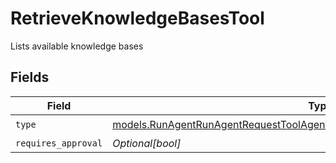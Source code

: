 # RetrieveKnowledgeBasesTool

Lists available knowledge bases


## Fields

| Field                                                                                                                                                              | Type                                                                                                                                                               | Required                                                                                                                                                           | Description                                                                                                                                                        |
| ------------------------------------------------------------------------------------------------------------------------------------------------------------------ | ------------------------------------------------------------------------------------------------------------------------------------------------------------------ | ------------------------------------------------------------------------------------------------------------------------------------------------------------------ | ------------------------------------------------------------------------------------------------------------------------------------------------------------------ |
| `type`                                                                                                                                                             | [models.RunAgentRunAgentRequestToolAgentsRequestRequestBodySettingsTools8Type](../models/runagentrunagentrequesttoolagentsrequestrequestbodysettingstools8type.md) | :heavy_check_mark:                                                                                                                                                 | N/A                                                                                                                                                                |
| `requires_approval`                                                                                                                                                | *Optional[bool]*                                                                                                                                                   | :heavy_minus_sign:                                                                                                                                                 | N/A                                                                                                                                                                |
